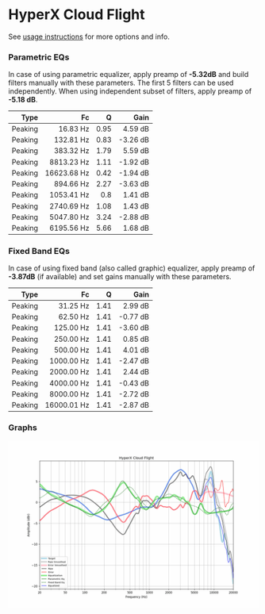 # HyperX Cloud Flight
See [usage instructions](https://github.com/jaakkopasanen/AutoEq#usage) for more options and info.

### Parametric EQs
In case of using parametric equalizer, apply preamp of **-5.32dB** and build filters manually
with these parameters. The first 5 filters can be used independently.
When using independent subset of filters, apply preamp of **-5.18 dB**.

| Type    | Fc          |    Q | Gain     |
|--------:|------------:|-----:|---------:|
| Peaking | 16.83 Hz    | 0.95 | 4.59 dB  |
| Peaking | 132.81 Hz   | 0.83 | -3.26 dB |
| Peaking | 383.32 Hz   | 1.79 | 5.59 dB  |
| Peaking | 8813.23 Hz  | 1.11 | -1.92 dB |
| Peaking | 16623.68 Hz | 0.42 | -1.94 dB |
| Peaking | 894.66 Hz   | 2.27 | -3.63 dB |
| Peaking | 1053.41 Hz  | 0.8  | 1.41 dB  |
| Peaking | 2740.69 Hz  | 1.08 | 1.43 dB  |
| Peaking | 5047.80 Hz  | 3.24 | -2.88 dB |
| Peaking | 6195.56 Hz  | 5.66 | 1.68 dB  |

### Fixed Band EQs
In case of using fixed band (also called graphic) equalizer, apply preamp of **-3.87dB**
(if available) and set gains manually with these parameters.

| Type    | Fc          |    Q | Gain     |
|--------:|------------:|-----:|---------:|
| Peaking | 31.25 Hz    | 1.41 | 2.99 dB  |
| Peaking | 62.50 Hz    | 1.41 | -0.77 dB |
| Peaking | 125.00 Hz   | 1.41 | -3.60 dB |
| Peaking | 250.00 Hz   | 1.41 | 0.85 dB  |
| Peaking | 500.00 Hz   | 1.41 | 4.01 dB  |
| Peaking | 1000.00 Hz  | 1.41 | -2.47 dB |
| Peaking | 2000.00 Hz  | 1.41 | 2.44 dB  |
| Peaking | 4000.00 Hz  | 1.41 | -0.43 dB |
| Peaking | 8000.00 Hz  | 1.41 | -2.72 dB |
| Peaking | 16000.01 Hz | 1.41 | -2.87 dB |

### Graphs
![](./HyperX%20Cloud%20Flight.png)